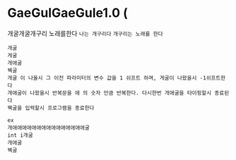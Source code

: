 # GaeGulGaeGule1.0 (
개굴개굴개구리 노래를한다
```나는 개구리다```
```개구리는 노래를 한다```
```개구리의 노래소리는 다음과 같이 나뉜다
개굴
게굴
개애굴
꿱굴
개굴 이 나올시 그 이전 파라미터의 변수 값을 1 쉬프트 하며, 게굴이 나왔을시 -1쉬프트한다
개애굴이 나왔을시 반복문을 애 의 숫자 만큼 반복한다. 다시한번 개애굴을 타이핑할시 종료된다
꿱굴을 입력할시 프로그램을 종료한다
```


```
ex
개애애애애애애애애애애애애애애애굴
int i개굴
개애굴
꿱굴
```
